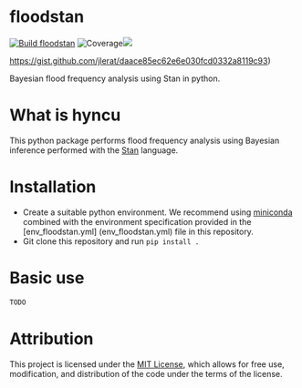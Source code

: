 # floodstan

[![Build floodstan](https://github.com/jlerat/floodstan/actions/workflows/python-package-conda.yml/badge.svg)](https://github.com/jlerat/floodstan/actions/workflows/python-package-conda.yml)
![Coverage](https://gist.github.com/jlerat/daace85ec62e6e030fcd0332a8119c93#file-floodstan-coverage-badge-svg)<img src="https://gist.github.com/jlerat/daace85ec62e6e030fcd0332a8119c93#file-floodstan-coverage-badge-svg">

https://gist.github.com/jlerat/daace85ec62e6e030fcd0332a8119c93)

Bayesian flood frequency analysis using Stan in python.

# What is hyncu
This python package performs flood frequency analysis using Bayesian inference
performed with the [Stan](https://mc-stan.org) language.

# Installation
- Create a suitable python environment. We recommend using [miniconda](https://docs.conda.io/projects/miniconda/en/latest/) combined with the environment specification provided in the [env\_floodstan.yml] (env_floodstan.yml) file in this repository.
- Git clone this repository and run `pip install .`

# Basic use

```python
TODO
```

# Attribution
This project is licensed under the [MIT License](LICENSE), which allows for free use, modification, and distribution of the code under the terms of the license.




